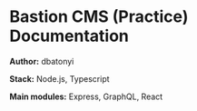 # Bastion CMS (Practice) Documentation

**Author:** dbatonyi

**Stack:** Node.js, Typescript

**Main modules:** Express, GraphQL, React
